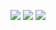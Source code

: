 ![](https://img.shields.io/badge/day%20📅-13-blue)   	![](https://img.shields.io/badge/stars%20⭐-26-yellow)   	![](https://img.shields.io/badge/days%20completed-13-red)